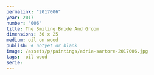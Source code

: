```yaml
---
permalink: "2017006"
year: 2017
number: "006"
title: The Smiling Bride And Groom
dimensions: 30 x 25
medium: oil on wood
publish: # notyet or blank
image: /assets/p/paintings/adria-sartore-2017006.jpg
tags:  oil wood
serie:
---
```

